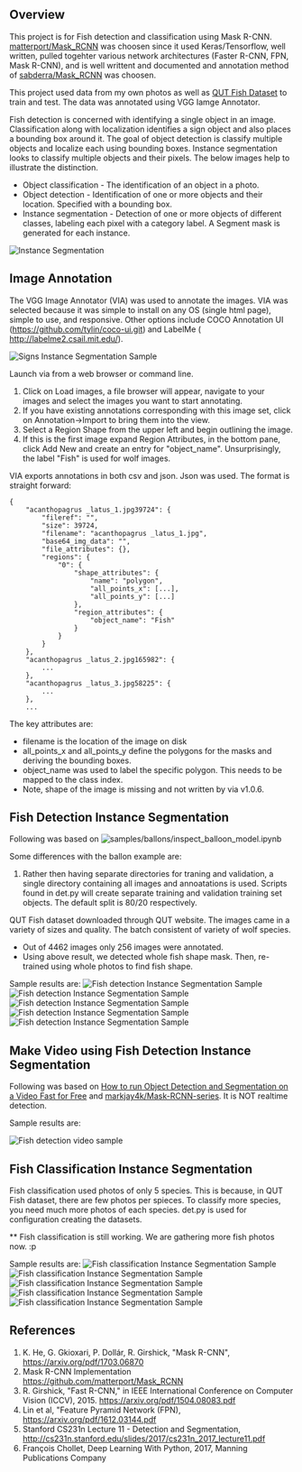 
## Overview

This project is for Fish detection and classification using Mask R-CNN. [matterport/Mask_RCNN](https://github.com/matterport/Mask_RCNN) was choosen since it used Keras/Tensorflow, well written, pulled togehter various network architectures (Faster R-CNN, FPN, Mask R-CNN), and is well writtent and documented and annotation method of [sabderra/Mask_RCNN](https://github.com/sabderra/Mask_RCNN) was choosen.

This project used data from my own photos as well as [QUT Fish Dataset](https://wiki.qut.edu.au/display/cyphy/Fish+Dataset)  to train and test. The data was annotated using VGG Iamge Annotator.

Fish detection is concerned with identifying a single object in an image. Classification along with localization identifies a sign object and also places a bounding box around it. The goal of object detection is classify multiple objects and localize each using bounding boxes. Instance segmentation looks to classify multiple objects and their pixels. The below images help to illustrate the distinction. 

* Object classification - The identification of an object in a photo.
* Object detection -  Identification of one or more objects and their location. Specified with a bounding box.
* Instance segmentation - Detection of one or more objects of different classes, labeling each pixel with a category label. A Segment mask is generated for each instance.

![Instance Segmentation](assets/detection_definition.jpg)

## Image Annotation

The VGG Image Annotator (VIA) was used to annotate the images. VIA was selected because it was simple to install on any OS (single html page),  simple to use, and responsive. Other options include  COCO Annotation UI (https://github.com/tylin/coco-ui.git) and LabelMe  (
http://labelme2.csail.mit.edu/).

![Signs Instance Segmentation Sample](assets/via_screenshot.jpg)

Launch via from a web browser or command line. 

1.	Click on Load images, a file browser will appear, navigate to your images and select the images you want to start annotating.
2.	If you have existing annotations corresponding with this image set, click on Annotation->Import to bring them into the view.
3.	Select a Region Shape from the upper left and begin outlining the image.
4.	If this is the first image expand Region Attributes, in the bottom pane, click Add New and create an entry for "object_name". Unsurprisingly, the label "Fish" is used for wolf images. 



VIA exports annotations in both csv and json. Json was used. The format is straight forward:

```
{
    "acanthopagrus _latus_1.jpg39724": {
        "fileref": "",
        "size": 39724,
        "filename": "acanthopagrus _latus_1.jpg",
        "base64_img_data": "",
        "file_attributes": {},
        "regions": {
            "0": {
                "shape_attributes": {
                    "name": "polygon",
                    "all_points_x": [...],
                    "all_points_y": [...]
                },
                "region_attributes": {
                    "object_name": "Fish"
                }
            }
        }
    },
    "acanthopagrus _latus_2.jpg165982": {
        ...
    },
    "acanthopagrus _latus_3.jpg58225": {
        ...
    },
    ...
```

The key attributes are:
* filename is the location of the image on disk
* all_points_x and all_points_y define the polygons for the masks and deriving the bounding boxes. 
* object_name was used to label the specific polygon. This needs to be mapped to the class index.
* Note, shape of the image is missing and not written by via v1.0.6.



## Fish Detection Instance Segmentation
Following was based on ![samples/ballons/inspect_balloon_model.ipynb]( https://github.com/matterport/Mask_RCNN/blob/master/samples/balloon/inspect_balloon_model.ipynb)

Some differences with the ballon example are:
1. Rather then having separate directories for traning and validation, a single directory containing all images and annoatations is used. Scripts found in det.py will create separate training and validation training set objects. The default split is 80/20 respectively.

QUT Fish dataset downloaded through QUT website. The images came in a variety of sizes and quality. 
The batch consistent of variety of wolf species. 
* Out of 4462 images only 256 images were annotated.
* Using above result, we detected whole fish shape mask. Then, re-trained using whole photos to find fish shape. 

Sample results are:
![Fish detection Instance Segmentation Sample](assets/fish_detection_5.png)
![Fish detection Instance Segmentation Sample](assets/fish_detection_1.png)
![Fish detection Instance Segmentation Sample](assets/fish_detection_2.png)
![Fish detection Instance Segmentation Sample](assets/fish_detection_3.png)
![Fish detection Instance Segmentation Sample](assets/fish_detection_4.png)


## Make Video using Fish Detection Instance Segmentation
Following was based on [How to run Object Detection and Segmentation on a Video Fast for Free](https://www.dlology.com/blog/how-to-run-object-detection-and-segmentation-on-video-fast-for-free/) and [markjay4k/Mask-RCNN-series](https://github.com/markjay4k/Mask-RCNN-series). It is NOT realtime detection.

Sample results are:


![Fish detection video sample](assets/result2.gif)



## Fish Classification Instance Segmentation
Fish classification used photos of only 5 species. This is because, in QUT Fish dataset, there are few photos per spieces. To classify more species, you need much more photos of each species. det.py is used for configuration creating the datasets.

** Fish classification is still working. We are gathering more fish photos now. :p

Sample results are:
![Fish classification Instance Segmentation Sample](assets/fish_classification_1.png)
![Fish classification Instance Segmentation Sample](assets/fish_classification_2.png)
![Fish classification Instance Segmentation Sample](assets/fish_classification_3.png)
![Fish classification Instance Segmentation Sample](assets/fish_classification_4.png)
![Fish classification Instance Segmentation Sample](assets/fish_classification_5.png)


## References
1.	K. He, G. Gkioxari, P. Dollár, R. Girshick, "Mask R-CNN", https://arxiv.org/pdf/1703.06870 
2.	Mask R-CNN Implementation https://github.com/matterport/Mask_RCNN
3.	R. Girshick, "Fast R-CNN," in IEEE International Conference on Computer Vision (ICCV), 2015. https://arxiv.org/pdf/1504.08083.pdf
4.	Lin et al, "Feature Pyramid Network (FPN), https://arxiv.org/pdf/1612.03144.pdf 
5.	Stanford CS231n Lecture 11 - Detection and Segmentation, http://cs231n.stanford.edu/slides/2017/cs231n_2017_lecture11.pdf
6.  François Chollet, Deep Learning With Python, 2017, Manning Publications Company 
